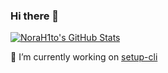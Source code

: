 ### Hi there 👋

<a href="https://github.com/NoraH1to">
  <img src="https://github-status-norah1to.vercel.app/api?username=NoraH1to&show_icons=true&count_private=true&include_all_commits=true" alt="NoraH1to's GitHub Stats" />
</a>

🔭 I’m currently working on [setup-cli](https://github.com/NoraH1to/setup-cli)
